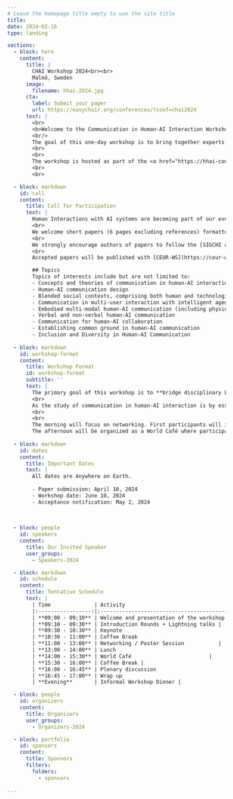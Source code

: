```yaml
---
# Leave the homepage title empty to use the site title
title:
date: 2024-02-16
type: landing

sections:
  - block: hero
    content:
      title: |
        CHAI Workshop 2024<br><br>
        Malmö, Sweden
      image:
        filename: hhai-2024.jpg
      cta:
        label: Submit your paper
        url: https://easychair.org/conferences/?conf=chai2024
      text: |
        <br>
        <b>Welcome to the Communication in Human-AI Interaction Workshop</b>
        <br/>
        The goal of this one-day workshop is to bring together experts from AI, HCI, and Cognitive Sciences to explore and understand the specificities and characteristics of communication in human-AI interactions, as well as the salient principles, methods, and theories one has to consider to build meaningful human-AI communication systems.
        <br>
        <br>
        The workshop is hosted as part of the <a href="https://hhai-conference.org/2024/">HHAI 2024 Conference</a>. 	
        <br>
        <br>

  - block: markdown
    id: call
    content: 
      title: Call for Participation
      text: |
        Human Interactions with AI systems are becoming part of our everyday life. If designed and developed efficiently, these interactions have great potential in enhancing human work, abilities, and well-being. In this workshop, we decide to take the particular viewpoint in which AI systems are not merely a tool for expression or communication, but in which they take the role of ``communicators'', meaning systems **with** which humans create shared meaning. This shift creates many new challenges and opportunities to design new ways for humans and AI systems to interact. For instance, such AI communicators may have the agency to initiate communication interactions, and should contribute to such interactions in an efficient way. 
        <br>
        We welcome short papers (6 pages excluding references) formatted using the [IOS formatting guidelines](https://www.iospress.com/book-article-instructions). Submissions will be done through [EasyChair](https://easychair.org/conferences/?conf=chai2024). Papers will be reviewed by the organizing committee based on their relevance to the workshop topics and interest in encouraging fruitful discussion.
        <br>
        We strongly encourage authors of papers to follow the [SIGCHI accessibility guidelines](https://sigchi.org/conferences/author-resources/accessibility-guide/).
        <br>
        Accepted papers will be published with [CEUR-WS](https://ceur-ws.org/), unless authors specify that they wish for the paper not be publicly available (request can be done by sending an email to jennifer.renoux@oru.se after notification of acceptance). 

        ## Topics
        Topics of interests include but are not limited to:
        - Concepts and theories of communication in human-AI interaction
        - Human-AI communication design
        - Blended social contexts, comprising both human and technological communication
        - Communication in multi-user interaction with intelligent agents
        - Embodied multi-modal human-AI communication (including physical robots)
        - Verbal and non-verbal human-AI communication
        - Communication for human-AI collaboration
        - Establishing common ground in human-AI communication
        - Inclusion and Diversity in Human-AI Communication
  
  - block: markdown
    id: workshop-format
    content:
      title: Workshop Format
      id: workshop-format
      subtitle: ''
      text: |
        The primary goal of this workshop is to **bridge disciplinary boundaries** between various fields, included but not limited to AI, HRI, and HCI, in order to gather a multi-perspective view on the topic of Communication in Human-AI Interaction. In particular, we are interested in exploring the **core characteristics** of AI communicators and human-AI communication, exchanging research methods, and fostering long-term collaboration between practitioners of different fields. 
        <br>
        As the study of communication in human-AI interaction is by essence a multidisciplinary approach, we aim for this workshop to be a multidisciplinary platform where researchers can learn to work together and pave the way to impacting research.  We also wish to use this opportunity to draw a **tentative disciplinary map** of the topic of Communication in Human-AI Interaction, describing different perspectives, research directions, methods, and how these perspectives can be related to one another within the research area as a whole.
        <br>
        <br>
        The morning will focus on networking. First participants will introduce themselves, and participants who have a position paper accepted will present it in a round of lightning talks. After the keynote and the coffee break, we will organize a poster session for participant to discover each-others research. 
        The afternoon will be organized as a World Café where participants will reflect on topics related to Communication in Human-AI Interaction. Depending on the number of participants, we will hold between three and five rounds of discussion. 
       
  - block: markdown
    id: dates
    content:
      title: Important Dates
      text: |
        All dates are Anywhere on Earth.
        
        - Paper submission: April 10, 2024
        - Workshop date: June 10, 2024
        - Acceptance notification: May 2, 2024
        
   
  
  - block: people
    id: speakers
    content:
      title: Our Invited Speaker
      user_groups:
        - Speakers-2024

  - block: markdown
    id: schedule
    content:
      title: Tentative Schedule
      text: |
        | Time              | Activity                                             |
        |:-----------------:|:----------------------------------------------------:|
        | **09:00 - 09:10** | Welcome and presentation of the workshop goal        |
        | **09:10 - 09:30** | Introduction Rounds + Lightning talks |
        | **09:30 - 10:30** | Keynote                                              |
        | **10:30 - 11:00** | Coffee Break                                         |
        | **11:00 - 13:00** | Networking / Poster Session           |
        | **13:00 - 14:00** | Lunch                                      |
        | **14:00 - 15:30** | World Café                         |
        | **15:30 - 16:00** | Coffee Break |
        | **16:00 - 16:45** | Plenary discussion                                   |
        | **16:45 - 17:00** | Wrap up                                              |
        | **Evening**       | Informal Workshop Dinner |

  - block: people
    id: organizers
    content:
      title: Organizers
      user_groups:
        - Organizers-2024

  - block: portfolio
    id: sponsors
    content:
      title: Sponsors
      filters:
        folders:
          - sponsors
  
---
```


